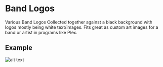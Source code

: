 # Band Logos

Various Band Logos Collected together against a black background with logos mostly being white text/images. Fits great as custom art images for a band or artist in programs like Plex.



## Example

![alt text](screenshot.png)
